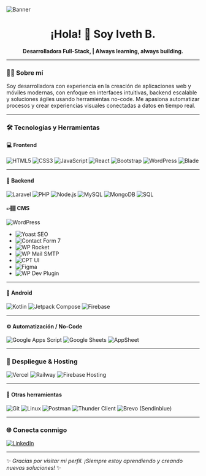 ![Banner](./banner.png)

<h1 align="center">¡Hola! 👋 Soy Iveth B.</h1>

<p align="center">
  <strong>Desarrolladora Full-Stack, | Always learning, always building. </strong><br />

</p>

---

### 👩‍💻 Sobre mí

Soy desarrolladora con experiencia en la creación de aplicaciones web y móviles modernas, con enfoque en interfaces intuitivas, backend escalable y soluciones ágiles usando herramientas no-code. Me apasiona automatizar procesos y crear experiencias visuales conectadas a datos en tiempo real.

---

### 🛠️ Tecnologías y Herramientas

#### 💻 Frontend

![HTML5](https://img.shields.io/badge/HTML5-E34F26?style=for-the-badge&logo=html5&logoColor=white)
![CSS3](https://img.shields.io/badge/CSS3-1572B6?style=for-the-badge&logo=css3&logoColor=white)
![JavaScript](https://img.shields.io/badge/JavaScript-F7DF1E?style=for-the-badge&logo=javascript&logoColor=black)
![React](https://img.shields.io/badge/React-20232A?style=for-the-badge&logo=react&logoColor=61DAFB)
![Bootstrap](https://img.shields.io/badge/Bootstrap-563D7C?style=for-the-badge&logo=bootstrap&logoColor=white)
![WordPress](https://img.shields.io/badge/WordPress-21759B?style=for-the-badge&logo=wordpress&logoColor=white)
![Blade](https://img.shields.io/badge/Blade-Laravel-DD0031?style=for-the-badge&logo=laravel&logoColor=white)

---

#### 🧠 Backend 

![Laravel](https://img.shields.io/badge/Laravel-F55247?style=for-the-badge&logo=laravel&logoColor=white)
![PHP](https://img.shields.io/badge/PHP-777BB4?style=for-the-badge&logo=php&logoColor=white)
![Node.js](https://img.shields.io/badge/Node.js-339933?style=for-the-badge&logo=node.js&logoColor=white)
![MySQL](https://img.shields.io/badge/MySQL-005C84?style=for-the-badge&logo=mysql&logoColor=white)
![MongoDB](https://img.shields.io/badge/MongoDB-47A248?style=for-the-badge&logo=mongodb&logoColor=white)
![SQL](https://img.shields.io/badge/SQL-4479A1?style=for-the-badge&logo=sqlite&logoColor=white)

#### 👉🏽 CMS 

![WordPress](https://img.shields.io/badge/WordPress%20CMS-21759B?style=for-the-badge&logo=wordpress&logoColor=white)
+ ![Yoast SEO](https://img.shields.io/badge/Yoast%20SEO-7A0BC0?style=for-the-badge&logo=yoast&logoColor=white)
+ ![Contact Form 7](https://img.shields.io/badge/Contact%20Form%207-2096F3?style=for-the-badge&logo=wordpress&logoColor=white)
+ ![WP Rocket](https://img.shields.io/badge/WP%20Rocket-F15A24?style=for-the-badge&logo=wordpress&logoColor=white)
+ ![WP Mail SMTP](https://img.shields.io/badge/WP%20Mail%20SMTP-FF7139?style=for-the-badge&logo=gmail&logoColor=white)
+ ![CPT UI](https://img.shields.io/badge/Custom%20Post%20Type%20UI-1E8CBE?style=for-the-badge&logo=wordpress&logoColor=white)
+ ![Figma](https://img.shields.io/badge/Figma-F24E1E?style=for-the-badge&logo=figma&logoColor=white)
+ ![WP Dev Plugin](https://img.shields.io/badge/WordPress%20Plugin%20Dev-21759B?style=for-the-badge&logo=wordpress&logoColor=white)

---

#### 📱 Android

![Kotlin](https://img.shields.io/badge/Kotlin-7F52FF?style=for-the-badge&logo=kotlin&logoColor=white)
![Jetpack Compose](https://img.shields.io/badge/Jetpack_Compose-4285F4?style=for-the-badge&logo=jetpack-compose&logoColor=white)
![Firebase](https://img.shields.io/badge/Firebase-FFCA28?style=for-the-badge&logo=firebase&logoColor=black)

---

#### ⚙️ Automatización / No-Code

![Google Apps Script](https://img.shields.io/badge/Google%20Apps%20Script-4285F4?style=for-the-badge&logo=google&logoColor=white)
![Google Sheets](https://img.shields.io/badge/Google%20Sheets-34A853?style=for-the-badge&logo=google-sheets&logoColor=white)
![AppSheet](https://img.shields.io/badge/AppSheet-0769AD?style=for-the-badge&logo=google&logoColor=white)

---


### 🚀 Despliegue & Hosting

![Vercel](https://img.shields.io/badge/Vercel-000000?style=for-the-badge&logo=vercel&logoColor=white)
![Railway](https://img.shields.io/badge/Railway-0B0D0E?style=for-the-badge&logo=railway&logoColor=white)
![Firebase Hosting](https://img.shields.io/badge/Firebase_Hosting-FFCA28?style=for-the-badge&logo=firebase&logoColor=black)

---

#### 🧪 Otras herramientas

![Git](https://img.shields.io/badge/Git-F05032?style=for-the-badge&logo=git&logoColor=white)
![Linux](https://img.shields.io/badge/Linux-FCC624?style=for-the-badge&logo=linux&logoColor=black)
![Postman](https://img.shields.io/badge/Postman-FF6C37?style=for-the-badge&logo=postman&logoColor=white)
![Thunder Client](https://img.shields.io/badge/Thunder_Client-5A29E4?style=for-the-badge&logo=visualstudiocode&logoColor=white)
![Brevo (Sendinblue)](https://img.shields.io/badge/Brevo%20(Sendinblue)-0096FF?style=for-the-badge&logo=maildotru&logoColor=white)

---

### 🌐 Conecta conmigo

[![LinkedIn](https://img.shields.io/badge/LinkedIn-ivethb-blue?style=for-the-badge&logo=linkedin)](https://www.linkedin.com/in/iveth-b-7aa866307)

---

✨ *Gracias por visitar mi perfil. ¡Siempre estoy aprendiendo y creando nuevas soluciones!* ✨
